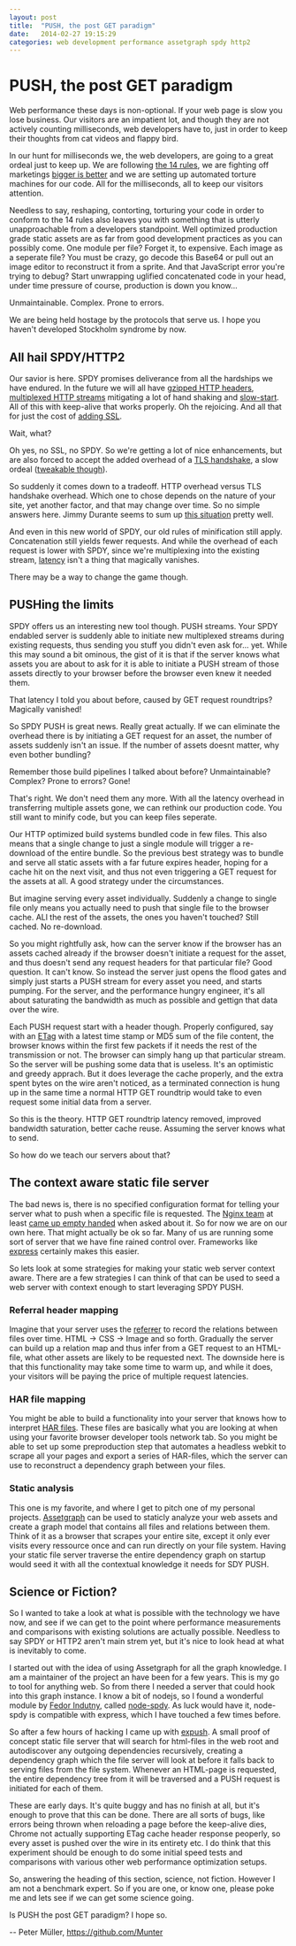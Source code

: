 ```yaml
---
layout: post
title:  "PUSH, the post GET paradigm"
date:   2014-02-27 19:15:29
categories: web development performance assetgraph spdy http2
---
```


# PUSH, the post GET paradigm

Web performance these days is non-optional. If your web page is slow you lose business. Our visitors are an impatient lot, and though they are not actively counting milliseconds, web developers have to, just in order to keep their thoughts from cat videos and flappy bird.

In our hunt for milliseconds we, the web developers, are going to a great ordeal just to keep up. We are following [the 14 rules](http://stevesouders.com/hpws/rules.php), we are fighting off marketings [bigger is better](http://www.milwaukeepolicenews.com/) and we are setting up automated torture machines for our code. All for the milliseconds, all to keep our visitors attention.

Needless to say, reshaping, contorting, torturing your code in order to conform to the 14 rules also leaves you with something that is utterly unapproachable from a developers standpoint. Well optimized production grade static assets are as far from good development practices as you can possibly come. One module per file? Forget it, to expensive. Each image as a seperate file? You must be crazy, go decode this Base64 or pull out an image editor to reconstruct it from a sprite. And that JavaScript error you're trying to debug? Start unwrapping uglified concatenated code in your head, under time pressure of course, production is down you know...

Unmaintainable. Complex. Prone to errors.

We are being held hostage by the protocols that serve us. I hope you haven't developed Stockholm syndrome by now.


## All hail SPDY/HTTP2

Our savior is here. SPDY promises deliverance from all the hardships we have endured. In the future we will all have [gzipped HTTP headers](http://www.chromium.org/spdy/spdy-protocol/spdy-protocol-draft3#TOC-2.6.10.1-Compression), [multiplexed HTTP streams](http://www.chromium.org/spdy/spdy-protocol/spdy-protocol-draft3#TOC-4.3-One-Connection-Per-Domain) mitigating a lot of hand shaking and [slow-start](http://en.wikipedia.org/wiki/Slow-start). All of this with keep-alive that works properly. Oh the rejoicing. And all that for just the cost of [adding SSL](http://en.wikipedia.org/wiki/SPDY#Design).

Wait, what?

Oh yes, no SSL, no SPDY. So we're getting a lot of nice enhancements, but are also forced to accept the added overhead of a [TLS handshake](http://en.wikipedia.org/wiki/Transport_Layer_Security#TLS_handshake), a slow ordeal ([tweakable though](http://unhandledexpression.com/2013/01/25/5-easy-tips-to-accelerate-ssl/)).

So suddenly it comes down to a tradeoff. HTTP overhead versus TLS handshake overhead. Which one to chose depends on the nature of your site, yet another factor, and that may change over time. So no simple answers here. Jimmy Durante seems to sum up [this situation](https://www.youtube.com/watch?v=bY-zmJ1VCQI) pretty well.

And even in this new world of SPDY, our old rules of minification still apply. Concatenation still yields fewer requests. And while the overhead of each request is lower with SPDY, since we're multiplexing into the existing stream, [latency](http://en.wikipedia.org/wiki/Latency_(engineering)#Packet-switched_networks) isn't a thing that magically vanishes.

There may be a way to change the game though.


## PUSHing the limits

SPDY offers us an interesting new tool though. PUSH streams. Your SPDY endabled server is suddenly able to initiate new multiplexed streams during existing requests, thus sending you stuff you didn't even ask for... yet. While this may sound a bit ominous, the gist of it is that if the server knows what assets you are about to ask for it is able to initiate a PUSH stream of those assets directly to your browser before the browser even knew it needed them.

That latency I told you about before, caused by GET request roundtrips? Magically vanished!

So SPDY PUSH is great news. Really great actually. If we can eliminate the overhead there is by initiating a GET request for an asset, the number of assets suddenly isn't an issue. If the number of assets doesnt matter, why even bother bundling?

Remember those build pipelines I talked about before? Unmaintainable? Complex? Prone to errors? Gone!

That's right. We don't need them any more. With all the latency overhead in transferring multiple assets gone, we can rethink our production code. You still want to minify code, but you can keep files seperate.

Our HTTP optimized build systems bundled code in few files. This also means that a single change to just a single module will trigger a re-download of the entire bundle. So the previous best strategy was to bundle and serve all static assets with a far future expires header, hoping for a cache hit on the next visit, and thus not even triggering a GET request for the assets at all. A good strategy under the circumstances.

But imagine serving every asset individually. Suddenly a change to single file only means you actually need to push that single file to the browser cache. ALl the rest of the assets, the ones you haven't touched? Still cached. No re-download.

So you might rightfully ask, how can the server know if the browser has an assets cached already if the browser doesn't initiate a request for the asset, and thus doesn't send any request headers for that particular file? Good question. It can't know. So instead the server just opens the flood gates and simply just starts a PUSH stream for every asset you need, and starts pumping. For the server, and the performance hungry engineer, it's all about saturating the bandwidth as much as possible and gettign that data over the wire.

Each PUSH request start with a header though. Properly configured, say with an [ETag](http://en.wikipedia.org/wiki/HTTP_ETag) with a latest time stamp or MD5 sum of the file content, the browser knows within the first few packets if it needs the rest of the transmission or not. The browser can simply hang up that particular stream. So the server will be pushing some data that is useless. It's an optimistic and greedy apprach. But it does leverage the cache properly, and the extra spent bytes on the wire aren't noticed, as a terminated connection is hung up in the same time a normal HTTP GET roundtrip would take to even request some initial data from a server.

So this is the theory. HTTP GET roundtrip latency removed, improved bandwidth saturation, better cache reuse. Assuming the server knows what to send.

So how do we teach our servers about that?


## The context aware static file server

The bad news is, there is no specified configuration format for telling your server what to push when a specific file is requested. The [Nginx team](https://twitter.com/nginxorg) at least [came up empty handed](https://twitter.com/nginxorg/status/436182316042301440) when asked about it. So for now we are on our own here. That might actually be ok so far. Many of us are running some sort of server that we have fine rained control over. Frameworks like [express](http://expressjs.com/) certainly makes this easier.

So lets look at some strategies for making your static web server context aware. There are a few strategies I can think of that can be used to seed a web server with context enough to start leveraging SPDY PUSH.

### Referral header mapping

Imagine that your server uses the [refer<strike>r</strike>er](http://en.wikipedia.org/wiki/HTTP_referer) to record the relations between files over time. HTML → CSS → Image and so forth. Gradually the server can build up a relation map and thus infer from a GET request to an HTML-file, what other assets are likely to be requested next. The downside here is that this functionality may take some time to warm up, and while it does, your visitors will be paying the price of multiple request latencies.

### HAR file mapping

You might be able to build a functionality into your server that knows how to interpret [HAR files](http://www.speedawarenessmonth.com/what-is-a-har-file-and-what-do-i-use-it-for/). These files are basically what you are looking at when using your favorite browser developer tools network tab. So you might be able to set up some preproduction step that automates a headless webkit to scrape all your pages and export a series of HAR-files, which the server can use to reconstruct a dependency graph between your files.

### Static analysis

This one is my favorite, and where I get to pitch one of my personal projects. [Assetgraph](https://github.com/assetgraph/assetgraph) can be used to staticly analyze your web assets and create a graph model that contains all files and relations between them. Think of it as a browser that scrapes your entire site, except it only ever visits every ressource once and can run directly on your file system. Having your static file server traverse the entire dependency graph on startup would seed it with all the contextual knowledge it needs for SDY PUSH.


## Science or Fiction?

So I wanted to take a look at what is possible with the technology we have now, and see if we can get to the point where performance measurements and comparisons with existing solutions are actually possible. Needless to say SPDY or HTTP2 aren't main strem yet, but it's nice to look head at what is inevitably to come.

I started out with the idea of using Assetgraph for all the graph knowledge. I am a maintainer of the project an have been for a few years. This is my go to tool for anything web. So from there I needed a server that could hook into this graph instance. I know a bit of nodejs, so I found a wonderful module by [Fedor Indutny](https://github.com/indutny), called [node-spdy](https://github.com/indutny/node-spdy). As luck would have it, node-spdy is compatible with express, which I have touched a few times before.

So after a few hours of hacking I came up with [expush](https://github.com/Munter/expush). A small proof of concept static file server that will search for html-files in the web root and autodiscover any outgoing dependencies recursively, creating a dependency graph which the file server will look at before it falls back to serving files from the file system. Whenever an HTML-page is requested, the entire dependency tree from it will be traversed and a PUSH request is initiated for each of them.

These are early days. It's quite buggy and has no finish at all, but it's enough to prove that this can be done. There are all sorts of bugs, like errors being thrown when reloading a page before the keep-alive dies, Chrome not actually supporting ETag cache header response peoperly, so every asset is pushed over the wire in its entirety etc. I do think that this experiment should be enough to do some initial speed tests and comparisons with various other web performance optimization setups.

So, answering the heading of this section, science, not fiction. However I am not a benchmark expert. So if you are one, or know one, please poke me and lets see if we can get some science going.

Is PUSH the post GET paradigm? I hope so.

--
Peter Müller, https://github.com/Munter
